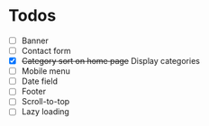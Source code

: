# Todos

- [ ] Banner
- [ ] Contact form
- [x] ~~Category sort on home page~~ Display categories
- [ ] Mobile menu
- [ ] Date field
- [ ] Footer
- [ ] Scroll-to-top
- [ ] Lazy loading

